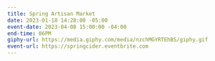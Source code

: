 ```yaml
---
title: Spring Artisan Market
date: 2023-01-18 14:28:00 -05:00
event-date: 2023-04-08 15:00:00 -04:00
end-time: 06PM
giphy-url: https://media.giphy.com/media/nzchMGYRTEhBS/giphy.gif
event-url: https://springcider.eventbrite.com
---
```


